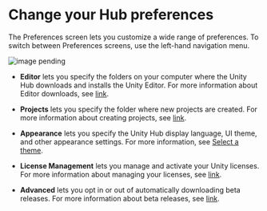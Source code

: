 # Change your Hub preferences

The Preferences screen lets you customize a wide range of preferences. To switch between Preferences screens, use the left-hand navigation menu.

![image pending]()

* **Editor** lets you specify the folders on your computer where the Unity Hub downloads and installs the Unity Editor. For more information about Editor downloads, see [link](#).

* **Projects** lets you specify the folder where new projects are created. For more information about creating projects, see [link](#).

* **Appearance** lets you specify the Unity Hub display language, UI theme, and other appearance settings. For more information, see [Select a theme](#).

* **License Management** lets you manage and activate your Unity licenses. For more information about managing your licenses, see [link](#).

* **Advanced** lets you opt in or out of automatically downloading beta releases. For more information about beta releases, see [link](#).

<!--
## Select a theme

To change the display theme of the interface, go to **Preferences** > **Appearance**.

![Preferences - Appearance](../images/Appearance.png)

Under the heading **UI Theme**, select one of the options from the drop-down menu.

![Light theme](../images/LightTheme.png)
*Light theme*

![Dark theme](../images/DarkTheme.png)
*Dark theme*
-->
